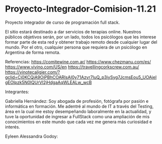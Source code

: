 # Proyecto-Integrador-Comision-11.21
Proyecto integrador de curso de programación full stack. 

El sitio estará destinado a dar servicios de terapias online. Nuestros públicos objetivos serán, por un lado, todos los psicólogos que les interese formar parte de esta red y obtener trabajo remoto desde cualquier lugar del mundo. Por el otro, cualquier persona que requiera de un psicólogo en Argentina de forma remota.

Referencias:
https://comitewine.com.ar/
https://www.chezmanu.com/es/
https://www.vivino.com/US/en
https://travellingcorkscrew.com.au/
https://vinotecaligier.com/?gclid=Cj0KCQiA9OiPBhCOARIsAI0y71Azvr7IuQ_p3iySyg7JcmsEou5_UOAjeIgEOlpzk5N0lQUrVl2jHdgaAqWLEALw_wcB

Integrantes:

Gabriella Hernández: Soy abogada de profesión, fotógrafa por pasión e informática en formación. Me adentré al mundo de IT a través del Testing, área en la cual me estoy desempeñando laboralmente en la actualidad, y tuve la oportunidad de ingresar a FullStack como una ampliación de mis conocimientos en este mundo que cada vez me genera más curiosidad e interés.

Eyleen Alessandra Godoy: 
